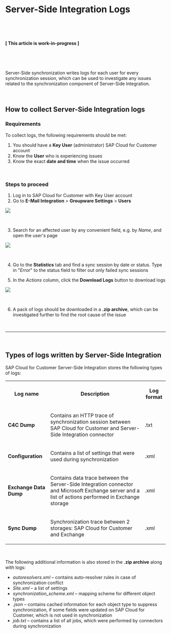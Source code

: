 # Server-Side Integration Logs

&nbsp;

&nbsp;

**[ This article is work-in-progress ]**

&nbsp;

&nbsp;

Server-Side synchronization writes logs for each user for every synchronization session, which can be used to investigate any issues related to the synchronization component of Server-Side Integration.

&nbsp;

## How to collect Server-Side Integration logs

### Requirements

To collect logs, the following requirements should be met:

1. You should have a **Key User** (administrator) SAP Cloud for Customer account
2. Know the **User** who is experiencing issues
3. Know the exact **date and time** when the issue occurred

&nbsp;

### Steps to proceed

1. Log in to SAP Cloud for Customer with Key User account
2. Go to **E-Mail Integration** > **Groupware Settings** > **Users**

<p>
<img src= "..\..\assets\images\ssi-logs\4.png">
</p>

&nbsp;

3. Search for an affected user by any convenient field, e.g. by *Name*, and open the user's page

<p>
<img src= "..\..\assets\images\ssi-logs\5.png">
</p>

&nbsp;

4. Go to the **Statistics** tab and find a sync session by date or status. Type in "*Error*" to the status field to filter out only failed sync sessions

5. In the *Actions* column, click the **Download Logs** button to download logs

<p>
<img src= "..\..\assets\images\ssi-logs\6.png">
</p>

&nbsp;

6. A pack of logs should be downloaded in a **.zip archive**, which can be investigated further to find the root cause of the issue

&nbsp;

* * *

&nbsp;

## Types of logs written by Server-Side Integration

SAP Cloud for Customer Server-Side Integration stores the following types of logs:

<table data-layout="default">
    <tbody>
        <tr>
            <th>
                <p>Log name</p>
            </th>
            <th>
                <p>Description</p>
            </th>
            <th>
                <p>Log format</p>
            </th>
        </tr>
        <tr>
            <td>
                <p>
                    <strong>C4C Dump</strong>
                </p>
            </td>
            <td>
                <p>Contains an HTTP trace of synchronization session between SAP Cloud for Customer and Server-Side Integration connector</p>
            </td>
            <td>
                <p>.txt</p>
            </td>
        </tr>
        <tr>
            <td>
                <p>
                    <strong>Configuration</strong>
                </p>
            </td>
            <td>
                <p>Contains a list of settings that were used during synchronization</p>
            </td>
            <td>
                <p>.xml</p>
            </td>
        </tr>
        <tr>
            <td>
                <p>
                    <strong>Exchange Data Dump</strong>
                </p>
            </td>
            <td>
                <p>Contains data trace between the Server-Side Integration connector and Microsoft Exchange server and a list of actions performed in Exchange storage</p>
            </td>
            <td>
                <p>.xml</p>
            </td>
        </tr>
        <tr>
            <td>
                <p>
                    <strong>Sync Dump</strong>
                </p>
            </td>
            <td>
                <p>Synchronization trace between 2 storages: SAP Cloud for Customer and Exchange</p>
            </td>
            <td>
                <p>.xml</p>
            </td>
        </tr>
    </tbody>
</table>

&nbsp;

The following additional information is also stored in the **.zip archive** along with logs:

* *autoresolvers.xml* – contains auto-resolver rules in case of synchronization conflict
* *Site.xml* – a list of settings
* *synchronization_scheme.xml* – mapping scheme for different object types
* *.json* – contains cached information for each object type to suppress synchronization, if some fields were updated on SAP Cloud for Customer, which is not used in synchronization
* *job.txt* – contains a list of all jobs, which were performed by connectors during synchronization


<!-- Need to clarify the list and types of logs/dump contained in .zip archive -->

&nbsp;

&nbsp;


